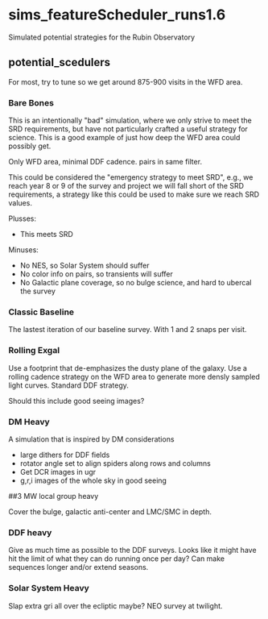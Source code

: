 # sims_featureScheduler_runs1.6
Simulated potential strategies for the Rubin Observatory



## potential_scedulers

For most, try to tune so we get around 875-900 visits in the WFD area. 

### Bare Bones

This is an intentionally "bad" simulation, where we only strive to meet the SRD requirements, but have not particularly crafted a useful strategy for science. This is a good example of just how deep the WFD area could possibly get.

Only WFD area, minimal DDF cadence. pairs in same filter.

This could be considered the "emergency strategy to meet SRD", e.g., we reach year 8 or 9 of the survey and project we will fall short of the SRD requirements, a strategy like this could be used to make sure we reach SRD values.

Plusses: 

* This meets SRD

Minuses: 

* No NES, so Solar System should suffer
* No color info on pairs, so transients will suffer
* No Galactic plane coverage, so no bulge science, and hard to ubercal the survey


### Classic Baseline

The lastest iteration of our baseline survey. With 1 and 2 snaps per visit.

### Rolling Exgal

Use a footprint that de-emphasizes the dusty plane of the galaxy. Use a rolling cadence strategy on the WFD area to generate more densly sampled light curves. Standard DDF strategy.

Should this include good seeing images?

### DM Heavy
A simulation that is inspired by DM considerations

* large dithers for DDF fields
* rotator angle set to align spiders along rows and columns
* Get DCR images in ugr
* g,r,i images of the whole sky in good seeing 

##3 MW local group heavy

Cover the bulge, galactic anti-center and LMC/SMC in depth.

### DDF heavy

Give as much time as possible to the DDF surveys.  Looks like it might have hit the limit of what they can do running once per day? Can make sequences longer and/or extend seasons.

### Solar System Heavy

Slap extra gri all over the ecliptic maybe?   NEO survey at twilight.
